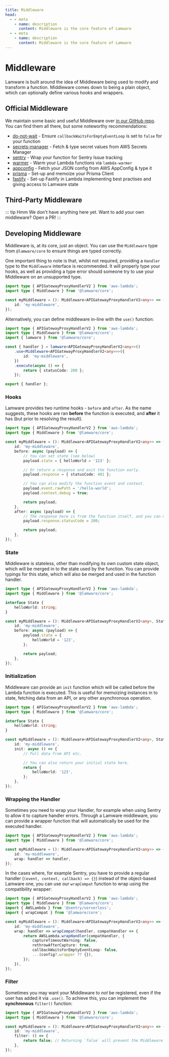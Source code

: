 ```yaml
---
title: Middleware
head:
  - - meta
    - name: description
      content: Middleware is the core feature of Lamware
  - - meta
    - name: description
      content: Middleware is the core feature of Lamware
---
```


# Middleware

Lamware is built around the idea of Middleware being used to modify and transform a function. Middleware comes down to being a plain object, which can optionally define various hooks and wrappers.

## Official Middleware

We maintain some basic and useful Middleware over [in our GitHub repo](https://github.com/evilkiwi/lamware/tree/master/packages). You can find them all there, but some noteworthy recommendations:

- [do-not-wait](https://github.com/evilkiwi/lamware/tree/master/packages/do-not-wait) - Ensure `callbackWaitsForEmptyEventLoop` is set to `false` for your function
- [secrets-manager](https://github.com/evilkiwi/lamware/tree/master/packages/secrets-manager) - Fetch & type secret values from AWS Secrets Manager
- [sentry](https://github.com/evilkiwi/lamware/tree/master/packages/sentry) - Wrap your function for Sentry Issue tracking
- [warmer](https://github.com/evilkiwi/lamware/tree/master/packages/warmer) - Warm your Lambda functions via `lambda-warmer`
- [appconfig](https://github.com/evilkiwi/lamware/tree/master/packages/appconfig) - Fetch your JSON config from AWS AppConfig & type it
- [prisma](https://github.com/evilkiwi/lamware/tree/master/packages/prisma) - Set-up and memoize your Prisma Client
- [fastify](https://github.com/evilkiwi/lamware/tree/master/packages/fastify) - Set-up Fastify in Lambda implementing best practises and giving access to Lamware state

## Third-Party Middleware

::: tip Hmm
We don't have anything here yet. Want to add your own middleware? Open a PR!
:::

## Developing Middleware

Middleware is, at its core, just an object. You can use the `Middleware` type from `@lamware/core` to ensure things are typed correctly.

One important thing to note is that, whilst not required, providing a `Handler` type to the `Middleware` interface is recommended. It will properly type your hooks, as well as providing a type error should someone try to use your Middleware on an unsupported type.

```typescript
import type { APIGatewayProxyHandlerV2 } from 'aws-lambda';
import type { Middleware } from '@lamware/core';

const myMiddleware = (): Middleware<APIGatewayProxyHandlerV2<any>> => ({
    id: 'my-middleware',
});
```

Alternatively, you can define middleware in-line with the `use()` function:

```typescript
import type { APIGatewayProxyHandlerV2 } from 'aws-lambda';
import type { Middleware } from '@lamware/core';
import { lamware } from '@lamware/core';

const { handler } = lamware<APIGatewayProxyHandlerV2<any>>()
    .use<Middleware<APIGatewayProxyHandlerV2<any>>>({
        id: 'my-middleware',
    })
    .execute(async () => {
        return { statusCode: 200 };
    });

export { handler };
```

### Hooks

Lamware provides two runtime hooks - `before` and `after`. As the name suggests, these hooks are ran **before** the function is executed, and **after** it has (but prior to resolving the result).

```typescript
import type { APIGatewayProxyHandlerV2 } from 'aws-lambda';
import type { Middleware } from '@lamware/core';

const myMiddleware = (): Middleware<APIGatewayProxyHandlerV2<any>> => ({
    id: 'my-middleware',
    before: async (payload) => {
        // You can set state (see below)
        payload.state = { helloWorld = '123' };

        // Or return a response and exit the function early.
        payload.response = { statusCode: 401 };

        // You can also modify the function event and context.
        payload.event.rawPath = '/hello-world';
        payload.context.debug = true;

        return payload;
    },
    after: async (payload) => {
        // The response here is from the function itself, and you can modify it.
        payload.response.statusCode = 200;

        return payload;
    },
});
```

### State

Middleware is stateless, other than modifying its own custom state object, which will be merged in to the state used by the function. You can provide typings for this state, which will also be merged and used in the function handler.

```typescript
import type { APIGatewayProxyHandlerV2 } from 'aws-lambda';
import type { Middleware } from '@lamware/core';

interface State {
    helloWorld: string;
}

const myMiddleware = (): Middleware<APIGatewayProxyHandlerV2<any>, State> => ({
    id: 'my-middleware',
    before: async (payload) => {
        payload.state = {
            helloWorld = '123',
        };

        return payload;
    },
});
```

### Initialization

Middleware can provide an `init` function which will be called before the Lambda function is executed. This is useful for memoizing instances in to state, fetching data from an API, or any other asynchronous operation.

```typescript
import type { APIGatewayProxyHandlerV2 } from 'aws-lambda';
import type { Middleware } from '@lamware/core';

interface State {
    helloWorld: string;
}

const myMiddleware = (): Middleware<APIGatewayProxyHandlerV2<any>, State> => ({
    id: 'my-middleware',
    init: async () => {
        // Pull data from API etc.

        // You can also return your initial state here.
        return {
            helloWorld: '123',
        };
    },
});
```

### Wrapping the Handler

Sometimes you need to wrap your Handler, for example when using Sentry to allow it to capture handler errors. Through a Lamware middleware, you can provide a wrapper function that will automatically be used for the executed handler.

```typescript
import type { APIGatewayProxyHandlerV2 } from 'aws-lambda';
import type { Middleware } from '@lamware/core';

const myMiddleware = (): Middleware<APIGatewayProxyHandlerV2<any>> => ({
    id: 'my-middleware',
    wrap: handler => handler,
});
```

In the cases where, for example Sentry, you have to provide a regular handler (`(event, context, callback) => {}`) instead of the object-based Lamware one, you can use our `wrapCompat` function to wrap using the compatibility wrapper:

```typescript
import type { APIGatewayProxyHandlerV2 } from 'aws-lambda';
import type { Middleware } from '@lamware/core';
import { AWSLambda } from '@sentry/serverless';
import { wrapCompat } from '@lamware/core';

const myMiddleware = (): Middleware<APIGatewayProxyHandlerV2<any>> => ({
    id: 'my-middleware',
    wrap: handler => wrapCompat(handler, compatHandler => {
        return AWSLambda.wrapHandler(compatHandler, {
            captureTimeoutWarning: false,
            rethrowAfterCapture: true,
            callbackWaitsForEmptyEventLoop: false,
            ...(config?.wrapper ?? {}),
        });
    }),
});
```

### Filter

Sometimes you may want your Middleware to _not_ be registered, even if the user has added it via `.use()`. To achieve this, you can implement the **synchronous** `filter()` function:

```typescript
import type { APIGatewayProxyHandlerV2 } from 'aws-lambda';
import type { Middleware } from '@lamware/core';

const myMiddleware = (): Middleware<APIGatewayProxyHandlerV2<any>> => ({
    id: 'my-middleware',
    filter: () => {
        return false; // Returning `false` will prevent the Middleware being registered.
    },
});
```
